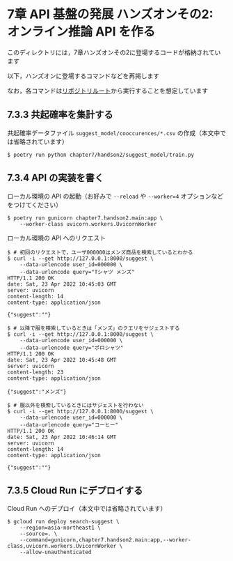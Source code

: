 # 7章 API 基盤の発展 ハンズオンその2: オンライン推論 API を作る

このディレクトリには，7章ハンズオンその2に登場するコードが格納されています

以下，ハンズオンに登場するコマンドなどを再掲します

なお，各コマンドは[リポジトリルート](../)から実行することを想定しています

## 7.3.3 共起確率を集計する

共起確率データファイル `suggest_model/cooccurences/*.csv` の作成（本文中では省略されています）

```console
$ poetry run python chapter7/handson2/suggest_model/train.py
```

## 7.3.4 API の実装を書く

ローカル環境の API の起動（お好みで `--reload` や `--worker=4` オプションなどをつけてください）

```console
$ poetry run gunicorn chapter7.handson2.main:app \
    --worker-class uvicorn.workers.UvicornWorker
```

ローカル環境の API へのリクエスト

```console
$ # 初回のリクエストで，ユーザ000000はメンズ商品を検索しているとわかる
$ curl -i --get http://127.0.0.1:8000/suggest \
    --data-urlencode user_id=000000 \
    --data-urlencode query="Tシャツ メンズ"
HTTP/1.1 200 OK
date: Sat, 23 Apr 2022 10:45:03 GMT
server: uvicorn
content-length: 14
content-type: application/json

{"suggest":""}

$ # 以降で服を検索しているときは「メンズ」のクエリをサジェストする
$ curl -i --get http://127.0.0.1:8000/suggest \
    --data-urlencode user_id=000000 \
    --data-urlencode query="ポロシャツ"
HTTP/1.1 200 OK
date: Sat, 23 Apr 2022 10:45:48 GMT
server: uvicorn
content-length: 23
content-type: application/json

{"suggest":"メンズ"}

$ # 服以外を検索しているときにはサジェストを行わない
$ curl -i --get http://127.0.0.1:8000/suggest \
    --data-urlencode user_id=000000 \
    --data-urlencode query="コーヒー"
HTTP/1.1 200 OK
date: Sat, 23 Apr 2022 10:46:14 GMT
server: uvicorn
content-length: 14
content-type: application/json

{"suggest":""}
```

## 7.3.5 Cloud Run にデプロイする

Cloud Run へのデプロイ（本文中では省略されています）

```console
$ gcloud run deploy search-suggest \
    --region=asia-northeast1 \
    --source=. \
    --command=gunicorn,chapter7.handson2.main:app,--worker-class,uvicorn.workers.UvicornWorker \
    --allow-unauthenticated
```
